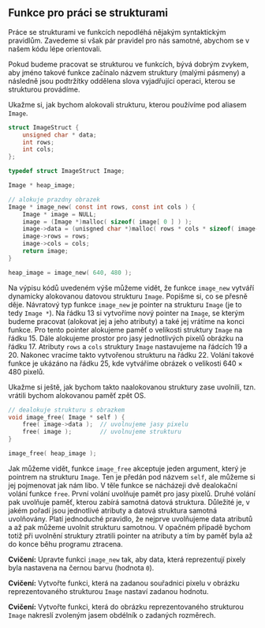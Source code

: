 ## Funkce pro práci se strukturami

Práce se strukturami ve funkcích nepodléhá nějakým syntaktickým
pravidlům. Zavedeme si však pár pravidel pro nás samotné, abychom se v
našem kódu lépe orientovali.

Pokud budeme pracovat se strukturou ve funkcích, bývá dobrým zvykem, aby
jméno takové funkce začínalo názvem struktury (malými pásmeny) a
následně jsou podtržítky oddělena slova vyjadřující operaci, kterou se
strukturou provádíme.

Ukažme si, jak bychom alokovali strukturu, kterou používíme pod aliasem `Image`.

```c
struct ImageStruct {
    unsigned char * data;
    int rows;
    int cols;
};

typedef struct ImageStruct Image;

Image * heap_image;

// alokuje prazdny obrazek
Image * image_new( const int rows, const int cols ) {
    Image * image = NULL;
    image = (Image *)malloc( sizeof( image[ 0 ] ) );
    image->data = (unisgned char *)malloc( rows * cols * sizeof( image->data[ 0 ] ) );
    image->rows = rows;
    image->cols = cols;
    return image;
}

heap_image = image_new( 640, 480 );
```

Na výpisu kódů uvedeném výše můžeme vidět, že funkce `image_new` vytváří dynamicky
alokovanou datovou strukturu `Image`. Popišme si, co se přesně děje. Návratový
typ funkce `image_new` je pointer na strukturu `Image` (je to tedy `Image *`).
Na řádku 13 si vytvoříme nový
pointer na `Image`, se kterým budeme pracovat (alokovat jej a jeho atributy) a
také jej vrátíme na konci funkce. Pro tento pointer alokujeme paměť o
velikosti struktury `Image` na řádku 15. Dále alokujeme prostor pro jasy jednotlivých
pixelů obrázku na řádku 17. Atributy `rows` a `cols` struktury `Image` nastavujeme na řádcích 19 a 20.
Nakonec vracíme takto vytvořenou strukturu na řádku 22. Volání takové
funkce je ukázáno na řádku 25, kde vytváříme obrázek o velikosti
$640 \times 480$ pixelů.

Ukažme si ještě, jak bychom takto naalokovanou struktury zase uvolnili,
tzn. vrátili bychom alokovanou paměť zpět OS.

```c
// dealokuje strukturu s obrazkem
void image_free( Image * self ) {
    free( image->data );  // uvolnujeme jasy pixelu
    free( image );        // uvolnujeme strukturu
}

image_free( heap_image );
```

Jak můžeme vidět, funkce `image_free` akceptuje jeden argument, který je pointrem na
strukturu `Image`. Ten je předán pod názvem `self`, ale můžeme si jej pojmenovat jak
nám libo. V těle funkce se nácházeji dvě dealokační volání funkce `free`.
První volání uvolňuje pamět pro jasy pixelů. Druhé volání pak uvolňuje
paměť, kterou zabírá samotná datová struktura. Důležité je, v jakém
pořadí jsou jednotlivé atributy a datová struktura samotná uvolňovány.
Platí jednoduché pravidlo, že nejprve uvolňujeme data atributů a až pak
můžeme uvolnit strukturu samotnou. V opačném případě bychom totiž při
uvolnění struktury ztratili pointer na atributy a tím by paměť byla až
do konce běhu programu ztracena.

**Cvičení:** Upravte funkci `image_new` tak, aby data, která
reprezentují pixely byla nastavena na černou barvu (hodnota `0`).

**Cvičení:** Vytvořte funkci, která na zadanou souřadnici
pixelu v obrázku reprezentovaného strukturou `Image` nastaví zadanou hodnotu.

**Cvičení:** Vytvořte funkci, která do obrázku
reprezentovaného strukturou `Image` nakreslí zvoleným jasem obdélník o zadaných
rozměrech.
